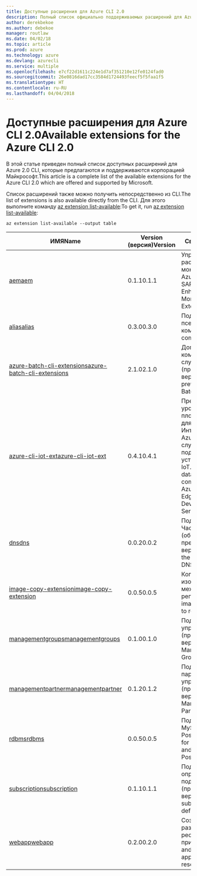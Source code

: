 ```yaml
---
title: Доступные расширения для Azure CLI 2.0
description: Полный список официально поддерживаемых расширений для Azure CLI 2.0.
author: derekbekoe
ms.author: debekoe
manager: routlaw
ms.date: 04/02/18
ms.topic: article
ms.prod: azure
ms.technology: azure
ms.devlang: azurecli
ms.service: multiple
ms.openlocfilehash: e7cf22d1611c224e1d7af351210e12fe0124fad0
ms.sourcegitcommit: 26e0816dad17cc3584d1724493feecf5f5faa1f5
ms.translationtype: HT
ms.contentlocale: ru-RU
ms.lasthandoff: 04/04/2018
---
```

# <a name="available-extensions-for-the-azure-cli-20"></a><span data-ttu-id="db108-103">Доступные расширения для Azure CLI 2.0</span><span class="sxs-lookup"><span data-stu-id="db108-103">Available extensions for the Azure CLI 2.0</span></span>

<span data-ttu-id="db108-104">В этой статье приведен полный список доступных расширений для Azure 2.0 CLI, которые предлагаются и поддерживаются корпорацией Майкрософт.</span><span class="sxs-lookup"><span data-stu-id="db108-104">This article is a complete list of the available extensions for the Azure CLI 2.0 which are offered and supported by Microsoft.</span></span>

<span data-ttu-id="db108-105">Список расширений также можно получить непосредственно из CLI.</span><span class="sxs-lookup"><span data-stu-id="db108-105">The list of extensions is also available directly from the CLI.</span></span> <span data-ttu-id="db108-106">Для этого выполните команду [az extension list-available](/cli/azure/extension?view=azure-cli-latest#az-extension-list-available):</span><span class="sxs-lookup"><span data-stu-id="db108-106">To get it, run [az extension list-available](/cli/azure/extension?view=azure-cli-latest#az-extension-list-available):</span></span>

```azurecli
az extension list-available --output table
```

| <span data-ttu-id="db108-107">ИМЯ</span><span class="sxs-lookup"><span data-stu-id="db108-107">Name</span></span> | <span data-ttu-id="db108-108">Version (версия)</span><span class="sxs-lookup"><span data-stu-id="db108-108">Version</span></span> | <span data-ttu-id="db108-109">Сводка</span><span class="sxs-lookup"><span data-stu-id="db108-109">Summary</span></span> | <span data-ttu-id="db108-110">Предварительный просмотр</span><span class="sxs-lookup"><span data-stu-id="db108-110">Preview</span></span> |
|------|---------|---------|---------|
| [<span data-ttu-id="db108-111">aem</span><span class="sxs-lookup"><span data-stu-id="db108-111">aem</span></span>](https://github.com/Azure/azure-cli-extensions) | <span data-ttu-id="db108-112">0.1.1</span><span class="sxs-lookup"><span data-stu-id="db108-112">0.1.1</span></span> | <span data-ttu-id="db108-113">Управление расширенным мониторингом Azure для SAP.</span><span class="sxs-lookup"><span data-stu-id="db108-113">Manage Azure Enhanced Monitoring Extensions for SAP.</span></span> |  |
| [<span data-ttu-id="db108-114">alias</span><span class="sxs-lookup"><span data-stu-id="db108-114">alias</span></span>](https://github.com/Azure/azure-cli-extensions) | <span data-ttu-id="db108-115">0.3.0</span><span class="sxs-lookup"><span data-stu-id="db108-115">0.3.0</span></span> | <span data-ttu-id="db108-116">Поддержка псевдонимов команд.</span><span class="sxs-lookup"><span data-stu-id="db108-116">Support for command aliases.</span></span> | <span data-ttu-id="db108-117">Yes</span><span class="sxs-lookup"><span data-stu-id="db108-117">Yes</span></span> |
| [<span data-ttu-id="db108-118">azure-batch-cli-extensions</span><span class="sxs-lookup"><span data-stu-id="db108-118">azure-batch-cli-extensions</span></span>](https://github.com/Azure/azure-batch-cli-extensions) | <span data-ttu-id="db108-119">2.1.0</span><span class="sxs-lookup"><span data-stu-id="db108-119">2.1.0</span></span> | <span data-ttu-id="db108-120">Дополнительные команды пакетной службы Azure (предварительная версия).</span><span class="sxs-lookup"><span data-stu-id="db108-120">Additional preview Azure Batch commands.</span></span> |  |
| [<span data-ttu-id="db108-121">azure-cli-iot-ext</span><span class="sxs-lookup"><span data-stu-id="db108-121">azure-cli-iot-ext</span></span>](https://github.com/azure/azure-iot-cli-extension) | <span data-ttu-id="db108-122">0.4.1</span><span class="sxs-lookup"><span data-stu-id="db108-122">0.4.1</span></span> | <span data-ttu-id="db108-123">Предоставление уровня команд плоскости данных для Центра Интернета вещей, Azure IoT Edge и службы подготовки устройств IoT.</span><span class="sxs-lookup"><span data-stu-id="db108-123">Provides the data plane command layer for Azure IoT Hub, IoT Edge and IoT Device Provisioning Service.</span></span> |  |
| [<span data-ttu-id="db108-124">dns</span><span class="sxs-lookup"><span data-stu-id="db108-124">dns</span></span>](https://github.com/Azure/azure-cli-extensions) | <span data-ttu-id="db108-125">0.0.2</span><span class="sxs-lookup"><span data-stu-id="db108-125">0.0.2</span></span> | <span data-ttu-id="db108-126">Поддержка Частной зоны DNS (общедоступная предварительная версия).</span><span class="sxs-lookup"><span data-stu-id="db108-126">Support for the Azure Private DNS Public Preview.</span></span> |  |
| [<span data-ttu-id="db108-127">image-copy-extension</span><span class="sxs-lookup"><span data-stu-id="db108-127">image-copy-extension</span></span>](https://github.com/Azure/azure-cli-extensions) | <span data-ttu-id="db108-128">0.0.5</span><span class="sxs-lookup"><span data-stu-id="db108-128">0.0.5</span></span> | <span data-ttu-id="db108-129">Копирование изображений между регионами.</span><span class="sxs-lookup"><span data-stu-id="db108-129">Copy images from region to region.</span></span> |  |
| [<span data-ttu-id="db108-130">managementgroups</span><span class="sxs-lookup"><span data-stu-id="db108-130">managementgroups</span></span>](https://github.com/Azure/azure-cli-extensions) | <span data-ttu-id="db108-131">0.1.0</span><span class="sxs-lookup"><span data-stu-id="db108-131">0.1.0</span></span> | <span data-ttu-id="db108-132">Поддержка групп управления (предварительная версия).</span><span class="sxs-lookup"><span data-stu-id="db108-132">Support for Management Groups preview.</span></span> | <span data-ttu-id="db108-133">Yes</span><span class="sxs-lookup"><span data-stu-id="db108-133">Yes</span></span> |
| [<span data-ttu-id="db108-134">managementpartner</span><span class="sxs-lookup"><span data-stu-id="db108-134">managementpartner</span></span>](https://github.com/Azure/azure-cli-extensions) | <span data-ttu-id="db108-135">0.1.2</span><span class="sxs-lookup"><span data-stu-id="db108-135">0.1.2</span></span> | <span data-ttu-id="db108-136">Поддержка партнера управления (предварительная версия).</span><span class="sxs-lookup"><span data-stu-id="db108-136">Support for Management Partner preview.</span></span> | <span data-ttu-id="db108-137">Yes</span><span class="sxs-lookup"><span data-stu-id="db108-137">Yes</span></span> |
| [<span data-ttu-id="db108-138">rdbms</span><span class="sxs-lookup"><span data-stu-id="db108-138">rdbms</span></span>](https://github.com/Azure/azure-cli-extensions) | <span data-ttu-id="db108-139">0.0.5</span><span class="sxs-lookup"><span data-stu-id="db108-139">0.0.5</span></span> | <span data-ttu-id="db108-140">Поддержка Azure MySQL и Azure PostgreSQL.</span><span class="sxs-lookup"><span data-stu-id="db108-140">Support for Azure MySQL and Azure PostgreSQL.</span></span> |  |
| [<span data-ttu-id="db108-141">subscription</span><span class="sxs-lookup"><span data-stu-id="db108-141">subscription</span></span>](https://github.com/Azure/azure-cli-extensions) | <span data-ttu-id="db108-142">0.1.1</span><span class="sxs-lookup"><span data-stu-id="db108-142">0.1.1</span></span> | <span data-ttu-id="db108-143">Поддержка определений подписки (предварительная версия).</span><span class="sxs-lookup"><span data-stu-id="db108-143">Support for subscription definitions preview.</span></span> | <span data-ttu-id="db108-144">Yes</span><span class="sxs-lookup"><span data-stu-id="db108-144">Yes</span></span> |
| [<span data-ttu-id="db108-145">webapp</span><span class="sxs-lookup"><span data-stu-id="db108-145">webapp</span></span>](https://github.com/Azure/azure-cli-extensions) | <span data-ttu-id="db108-146">0.2.0</span><span class="sxs-lookup"><span data-stu-id="db108-146">0.2.0</span></span> | <span data-ttu-id="db108-147">Создание и развертывание ресурсов служб приложений.</span><span class="sxs-lookup"><span data-stu-id="db108-147">Create and deploy appservice resources.</span></span> | <span data-ttu-id="db108-148">Yes</span><span class="sxs-lookup"><span data-stu-id="db108-148">Yes</span></span> |
